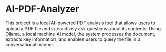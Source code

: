 # AI-PDF-Analyzer
This project is a local AI-powered PDF analysis tool that allows users to upload a PDF file and interactively ask questions about its contents. Using Ollama, a local machine AI model, the system processes the document, extracts key information, and enables users to query the file in a conversational manner.
